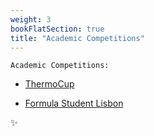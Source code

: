 ```yaml
---
weight: 3
bookFlatSection: true
title: "Academic Competitions"
---
```


`Academic Competitions:`

- [ThermoCup](https://ricardochin.com/docs/1design/2thermo/)

- [Formula Student Lisbon](https://ricardochin.com/docs/1design/7fst/)

✨